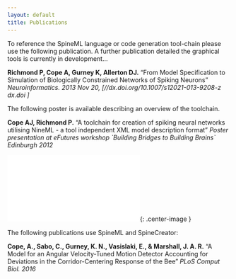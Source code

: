```yaml
---
layout: default
title: Publications
---
```


To reference the SpineML language or code generation tool-chain please use the following publication. A further publication detailed the graphical tools is currently in development...

**Richmond P, Cope A, Gurney K, Allerton DJ.** “From Model Specification to Simulation of Biologically Constrained Networks of Spiking Neurons” *Neuroinformatics. 2013 Nov 20, \[//dx.doi.org/10.1007/s12021-013-9208-z dx.doi \]*

The following poster is available describing an overview of the toolchain.

**Cope AJ, Richmond P.** “A toolchain for creation of spiking neural networks utilising NineML - a tool independent XML model description format” *Poster presentation at eFutures workshop \`Building Bridges to Building Brains\` Edinburgh 2012*

![SpineML](/public/images/e-futures_building_bridges_to_building_brains.pdf "SpineML"){: .center-image }
  
The following publications use SpineML and SpineCreator:

**Cope, A., Sabo, C., Gurney, K. N., Vasislaki, E., & Marshall, J. A. R.** “A Model for an Angular Velocity-Tuned Motion Detector Accounting for Deviations in the Corridor-Centering Response of the Bee” *PLoS Comput Biol. 2016*

